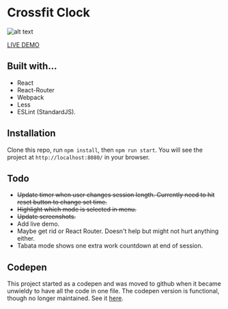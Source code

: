 # Crossfit Clock

![alt text](http://g.recordit.co/orOBcsCLYW.gif "Tabata")

[LIVE DEMO](http://qualitydixon.github.io/CrossfitClock/)

## Built with...

- React
- React-Router
- Webpack
- Less
- ESLint (StandardJS).

## Installation

Clone this repo, run `npm install`, then `npm run start`. You will see the project at `http://localhost:8080/` in your browser.

## Todo

- ~~Update timer when user changes session length. Currently need to hit reset button to change set time.~~
- ~~Highlight which mode is selected in menu.~~
- ~~Update screenshots.~~
- Add live demo.
- Maybe get rid or React Router. Doesn't help but might not hurt anything either.
- Tabata mode shows one extra work countdown at end of session.

## Codepen

This project started as a codepen and was moved to github when it became unwieldy to have all the code in one file. The codepen version is functional, though no longer maintained. See it [here](http://codepen.io/qualitydixon/pen/wMNqXq).
